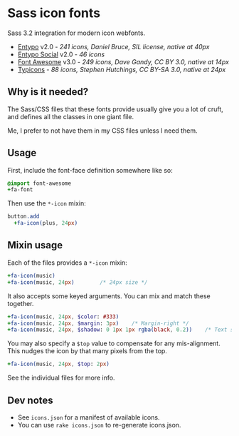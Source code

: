 Sass icon fonts
===============

Sass 3.2 integration for modern icon webfonts.

 * [Entypo] v2.0 - *241 icons, Daniel Bruce, SIL license, native at 40px*
 * [Entypo Social][Entypo] v2.0 - *46 icons*
 * [Font Awesome] v3.0 - *249 icons, Dave Gandy, CC BY 3.0, native at 14px*
 * [Typicons] - *88 icons, Stephen Hutchings, CC BY-SA 3.0, native at 24px*

[Font Awesome]: http://fortawesome.github.com/Font-Awesome/
[Entypo]: http://www.entypo.com/
[Typicons]: http://typicons.com/

Why is it needed?
-----------------

The Sass/CSS files that these fonts provide usually give you a lot of cruft, and 
defines all the classes in one giant file.

Me, I prefer to not have them in my CSS files unless I need them.

Usage
-----

First, include the font-face definition somewhere like so:

``` sass
@import font-awesome
+fa-font
```

Then use the `*-icon` mixin:

``` sass
button.add
  +fa-icon(plus, 24px)
```

Mixin usage
-----------

Each of the files provides a `*-icon` mixin:

``` sass
+fa-icon(music)
+fa-icon(music, 24px)        /* 24px size */
```

It also accepts some keyed arguments. You can mix and match these together.

``` sass
+fa-icon(music, 24px, $color: #333)
+fa-icon(music, 24px, $margin: 3px)    /* Margin-right */
+fa-icon(music, 24px, $shadow: 0 1px 1px rgba(black, 0.2))    /* Text shadow */
```

You may also specify a `$top` value to compensate for any mis-alignment.
This nudges the icon by that many pixels from the top.

``` sass
+fa-icon(music, 24px, $top: 2px)
```

See the individual files for more info.

Dev notes
---------

 * See `icons.json` for a manifest of available icons.
 * You can use `rake icons.json` to re-generate icons.json.


